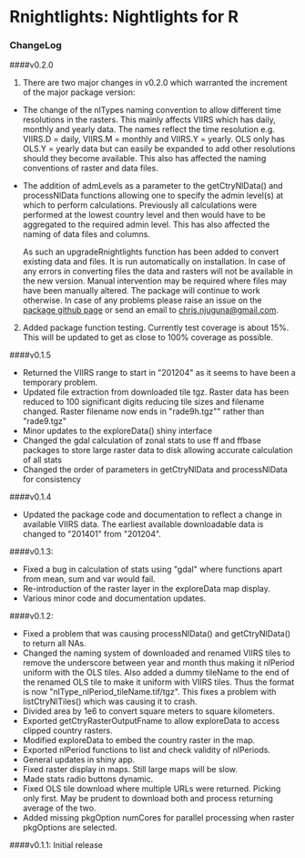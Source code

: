 # Rnightlights: Nightlights for R

### ChangeLog
####v0.2.0
1. There are two major changes in v0.2.0 which warranted the increment of the major package version:

* The change of the nlTypes naming convention to allow different time resolutions in the rasters. This mainly affects VIIRS which has daily, monthly and yearly data. The names reflect the time resolution e.g. VIIRS.D = daily, VIIRS.M = monthly and VIIRS.Y = yearly. OLS only has OLS.Y = yearly data but can easily be expanded to add other resolutions should they become available. This also has affected the naming conventions of raster and data files.
* The addition of admLevels as a parameter to the getCtryNlData() and processNlData functions allowing one to specify the admin level(s) at which to perform calculations. Previously all calculations were performed at the lowest country level and then would have to be aggregated to the required admin level. This has also affected the naming of data files and columns.

    As such an upgradeRnightlights function has been added to convert existing data and files. It is run automatically on installation. In case of any errors in converting files the data and rasters will not be available in the new version. Manual intervention may be required where files may have been manually altered. The package will continue to work otherwise. In case of any problems please raise an issue on the [package github page](https://github.com/chrisvwn/Rnightlights) or send an email to [chris.njuguna@gmail.com](mailto:chris.njuguna@gmail.com).

2. Added package function testing. Currently test coverage is about 15%. This will be updated to get as close to 100% coverage as possible.

####v0.1.5
* Returned the VIIRS range to start in "201204" as it seems to have been a temporary problem.
* Updated file extraction from downloaded tile tgz. Raster data has been reduced to 100 significant digits reducing tile sizes and filename changed. Raster filename now ends in "rade9h.tgz"" rather than "rade9.tgz"
* Minor updates to the exploreData() shiny interface 
* Changed the gdal calculation of zonal stats to use ff and ffbase packages to store large raster data to disk allowing accurate calculation of all stats
* Changed the order of parameters in getCtryNlData and processNlData for consistency

####v0.1.4
* Updated the package code and documentation to reflect a change in available VIIRS data. The earliest available downloadable data is changed to "201401" from "201204".

####v0.1.3:
* Fixed a bug in calculation of stats using "gdal" where functions apart from mean, sum and var would fail.
* Re-introduction of the raster layer in the exploreData map display.
* Various minor code and documentation updates.

####v0.1.2:
* Fixed a problem that was causing processNlData() and getCtryNlData() to return all NAs.
* Changed the naming system of downloaded and renamed VIIRS tiles to remove the underscore between year and month thus making it nlPeriod uniform with the OLS tiles. Also added a dummy tileName to the end of the renamed OLS tile to make it uniform with VIIRS tiles. Thus the format is now "nlType_nlPeriod_tileName.tif/tgz". This fixes a problem with listCtryNlTiles() which was causing it to crash.
* Divided area by 1e6 to convert square meters to square kilometers.
* Exported getCtryRasterOutputFname to allow exploreData to access clipped country rasters.
* Modified exploreData to embed the country raster in the map.
* Exported nlPeriod functions to list and check validity of nlPeriods.
* General updates in shiny app.
* Fixed raster display in maps. Still large maps will be slow.
* Made stats radio buttons dynamic.
* Fixed OLS tile download where multiple URLs were returned. Picking only first. May be prudent to download both and process returning average of the two.
* Added missing pkgOption numCores for parallel processing when raster pkgOptions are selected.

####v0.1.1:
Initial release